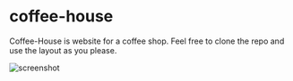 # coffee-house

Coffee-House is website for a coffee shop.
Feel free to clone the repo and use the layout as you please. 

![screenshot](
https://cdn1.imggmi.com/uploads/2019/10/29/47b9b24dfd355bdf5ad12a520422df8b-full.jpg)
